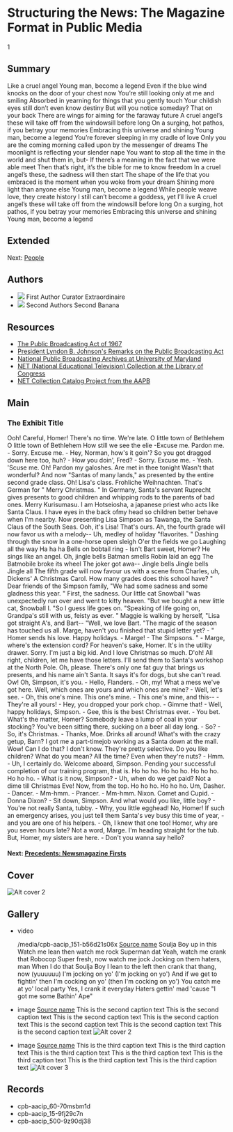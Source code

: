 # Structuring the News: The Magazine Format in Public Media

1

## Summary


Like a cruel angel Young man, become a legend  Even if the blue wind knocks on the door of your chest now You’re still looking only at me and smiling Absorbed in yearning for things that you gently touch Your childish eyes still don’t even know destiny  But will you notice someday? That on your back There are wings for aiming for the faraway future  A cruel angel’s these will take off from the windowsill before long On a surging, hot pathos, if you betray your memories Embracing this universe and shining Young man, become a legend  You’re forever sleeping in my cradle of love Only you are the coming morning called upon by the messenger of dreams The moonlight is reflecting your slender nape You want to stop all the time in the world and shut them in, but-  If there’s a meaning in the fact that we were able meet Then that’s right, it’s the bible for me to know freedom  In a cruel angel’s these, the sadness will then start The shape of the life that you embraced is the moment when you woke from your dream Shining more light than anyone else Young man, become a legend  While people weave love, they create history I still can’t become a goddess, yet I’ll live  A cruel angel’s these will take off from the windowsill before long On a surging, hot pathos, if you betray your memories Embracing this universe and shining Young man, become a legend 

## Extended 

Next: [People](/exhibits/civil-rights/people)

 ## Authors

- <img class="img-circle pull-left" src="https://s3.amazonaws.com/americanarchive.org/staff/adeanheadshot.jpg"/>
  <a class="name">First Author</a>
  <a class="title">Curator Extraordinaire</a>

- <img class="img-circle pull-left" src="/assets/author.png"/>
  <a class="name">Second Authors</a>
  <a class="title">Second Banana</a>

## Resources

- [The Public Broadcasting Act of 1967](http://www.cpb.org/aboutpb/act)
- [President Lyndon B. Johnson's Remarks on the Public Broadcasting Act](http://www.cpb.org/aboutpb/act/remarks)
- [National Public Broadcasting Archives at University of Maryland](http://www.lib.umd.edu/special/collections/massmedia/publicandeducationalbroadcasting)
- [NET (National Educational Television) Collection at the Library of Congress](http://www.loc.gov/rr/mopic/tvcoll.html#tele)
- [NET Collection Catalog Project from the AAPB](http://americanarchive.org/about-the-american-archive/projects/net-catalog)

## Main

### The Exhibit Title

Ooh! Careful, Homer! There's no time. We're late. O little town of Bethlehem O little town of Bethlehem How still we see the elie -Excuse me. Pardon me. - Sorry. Excuse me. - Hey, Norman, how's it goin'? So you got dragged down here too, huh? - How you doin', Fred? - Sorry. Excuse me. - Yeah. 'Scuse me. Oh! Pardon my galoshes. Are met in thee tonight Wasn't that wonderful? And now "Santas of many lands," as presented by the entire second grade class. Oh! Lisa's class. Frohliche Weihnachten. That's German for " Merry Christmas. " In Germany, Santa's servant Ruprecht gives presents to good children and whipping rods to the parents of bad ones. Merry Kurisumasu. I am Hotseiosha, a japanese priest who acts like Santa Claus. I have eyes in the back ofmy head so children better behave when I'm nearby. Now presenting Lisa Simpson as Tawanga, the Santa Claus of the South Seas. Ooh, it's Lisa! That's ours. Ah, the fourth grade will now favor us with a melody-- Uh, medley of holiday "flavorites. " Dashing through the snow In a one-horse open sleigh O'er the fields we go Laughing all the way Ha ha ha Bells on bobtail ring - Isn't Bart sweet, Homer? He sings like an angel. Oh, jingle bells Batman smells Robin laid an egg The Batmobile broke its wheel The joker got awa-- Jingle bells Jingle bells Jingle all The fifth grade will now favour us with a scene from Charles, uh, Dickens' A Christmas Carol. How many grades does this school have? " Dear friends of the Simpson family, "We had some sadness and some gladness this year. " First, the sadness. Our little cat Snowball "was unexpectedly run over and went to kitty heaven. "But we bought a new little cat, Snowball I. "So I guess life goes on. "Speaking of life going on, Grandpa's still with us, feisty as ever. " Maggie is walking by herself, "Lisa got straight A's, and Bart-- "Well, we love Bart. "The magic of the season has touched us all. Marge, haven't you finished that stupid letter yet? - " Homer sends his love. Happy holidays. - Marge! - The Simpsons. " - Marge, where's the extension cord? For heaven's sake, Homer. It's in the utility drawer. Sorry. I'm just a big kid. And I love Christmas so much. D'oh! All right, children, let me have those letters. I'll send them to Santa's workshop at the North Pole. Oh, please. There's only one fat guy that brings us presents, and his name ain't Santa. It says it's for dogs, but she can't read. Ow! Oh, Simpson, it's you. - Hello, Flanders. - Oh, my! What a mess we've got here. Well, which ones are yours and which ones are mine? - Well, let's see. - Oh, this one's mine. This one's mine. - This one's mine, and this-- - They're all yours! - Hey, you dropped your pork chop. - Gimme that! - Well, happy holidays, Simpson. - Gee, this is the best Christmas ever. - You bet. What's the matter, Homer? Somebody leave a lump of coal in your stocking? You've been sitting there, sucking on a beer all day long. - So? - So, it's Christmas. - Thanks, Moe. Drinks all around! What's with the crazy getup, Barn? I got me a part-timejob working as a Santa down at the mall. Wow! Can I do that? I don't know. They're pretty selective. Do you like children? What do you mean? All the time? Even when they're nuts? - Hmm. - Uh, I certainly do. Welcome aboard, Simpson. Pending your successful completion of our training program, that is. Ho ho ho. Ho ho ho. Ho ho ho. Ho ho ho. - What is it now, Simpson? - Uh, when do we get paid? Not a dime till Christmas Eve! Now, from the top. Ho ho ho. Ho ho ho. Um, Dasher. - Dancer. - Mm-hmm. - Prancer. - Mm-hmm. Nixon. Comet and Cupid. - Donna Dixon? - Sit down, Simpson. And what would you like, little boy? - You're not really Santa, tubby. - Why, you little egghead! No, Homer! If such an emergency arises, you just tell them Santa's vey busy this time of year, - and you are one of his helpers. - Oh, I knew that one too! Homer, why are you seven hours late? Not a word, Marge. I'm heading straight for the tub. But, Homer, my sisters are here. - Don't you wanna say hello? 

#### Next: [Precedents: Newsmagazine Firsts](/exhibits/newsmagazines/precedents)

## Cover
  <img title="cover title 2" alt="Alt cover 2" src="https://s3.amazonaws.com/americanarchive.org/exhibits/AAPB_Exhibit_Newsmagazines_image5.jpg">

## Gallery

- <a class="type">video</a>
  <!-- media-url for video or audio v -->
  <a class="media-url">/media/cpb-aacip_151-b56d21s06x</a>
  <a class="record-link" href="http://www.cpb.org/link1">Source name</a>
  <a class="caption-text">Soulja Boy up in this Watch me lean then watch me rock Superman dat Yeah, watch me crank that Robocop Super fresh, now watch me jock Jocking on them haters, man When I do that Soulja Boy I lean to the left then crank that thang, now (yuuuuuu) I'm jocking on yo' (I'm jocking on yo') And if we get to fightin' then I'm cocking on yo' (then I'm cocking on yo') You catch me at yo' local party Yes, I crank it everyday Haters gettin' mad 'cause "I got me some Bathin' Ape"</a>

- <a class="type">image</a>
  <a class="record-link" href="http://www.cpb.org/link1">Source name</a>
  <a class="caption-text">This is the second caption text This is the second caption text This is the second caption text This is the second caption text This is the second caption text This is the second caption text This is the second caption text </a>
  <img title="cover title 2" alt="Alt cover 2" src="https://s3.amazonaws.com/americanarchive.org/exhibits/AAPB_Exhibit_Newsmagazines_image3.jpg">

- <a class="type">image</a>
  <a class="record-link" href="http://www.cpb.org/link1">Source name</a>
  <a class="caption-text">This is the third caption text This is the third caption text This is the third caption text This is the third caption text This is the third caption text This is the third caption text This is the third caption text </a>
  <img title="cover title 3" alt="Alt cover 3" src="https://s3.amazonaws.com/americanarchive.org/exhibits/AAPB_Exhibit_Newsmagazines_image.jpg">
    
## Records

- cpb-aacip_60-70msbm1d
- cpb-aacip_15-9fj29c7n
- cpb-aacip_500-9z90dj38
